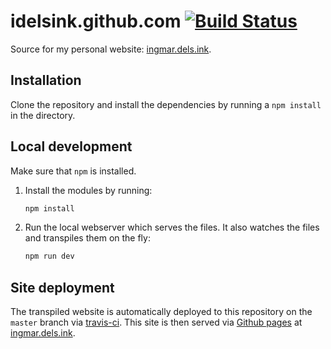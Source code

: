 # idelsink.github.com [![Build Status](https://travis-ci.org/idelsink/idelsink.github.io.svg?branch=release)](https://travis-ci.org/idelsink/idelsink.github.io)

Source for my personal website: [ingmar.dels.ink](https://ingmar.dels.ink).

## Installation

Clone the repository and install the dependencies by running a `npm install` in the directory.

## Local development

Make sure that `npm` is installed.

1. Install the modules by running:
   ```sh
   npm install
   ```
2. Run the local webserver which serves the files. It also watches the files and transpiles them on the fly:
   ```sh
   npm run dev
   ```

## Site deployment

The transpiled website is automatically deployed to this repository on the `master` branch via [travis-ci](https://travis-ci.org/idelsink/idelsink.github.io).
This site is then served via [Github pages](https://pages.github.com/) at [ingmar.dels.ink](https://ingmar.dels.ink).
